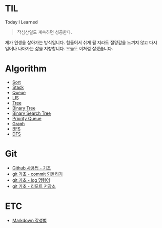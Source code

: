 # TIL
Today I Learned

> 작심삼일도 계속하면 성공한다.

제가 인생을 살아가는 방식입니다. 힘들어서 쉬게 될 지라도 절망감을 느끼지 않고 다시 일어나 나아가는 삶을 지향합니다. 오늘도 이처럼 살겠습니다.

# Algorithm
- [Sort](./Algorithm/sort.md)
- [Stack](./Algorithm/stack.md)
- [Queue](./Algorithm/queue.md)
- [LIS](./Algorithm/LIS.md)
- [Tree](./Algorithm/tree.md)
- [Binary Tree](./Algorithm/binary_tree.md)
- [Binary Search Tree](./Algorithm/binary_search_tree.md)
- [Priority Queue](./Algorithm/priority_queue.md)
- [Graph](./Algorithm/graph.md)
- [BFS](./Algorithm/bfs.md)
- [DFS](./Algorithm/dfs.md)

# Git
- [Github 사용법 - 기초](./Git/github_Foundation.md)
- [git 기초 - commit 되돌리기](./Git/github_커밋되돌리기.md)
- [git 기초 - log 명령어](./Git/git_log.md)
- [git 기초 - 리모트 저장소](./Git/git_remote.md)

# ETC
- [Markdown 작성법](./ETC/markdown.md)
